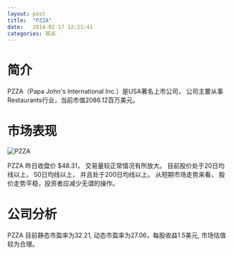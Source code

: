 ```yaml
---
layout: post
title:  "PZZA"
date:   2014-02-17 12:21:41
categories: 观点
---
```


# 简介
PZZA（Papa John's International Inc.）是USA著名上市公司，
公司主要从事Restaurants行业，当前市值2086.12百万美元。

# 市场表现

![PZZA](http://finviz.com/chart.ashx?t=PZZA&ty=c&ta=1&p=d&s=l)

PZZA 昨日收盘价 $48.31，
交易量较正常情况有所放大。
目前股价处于20日均线以上，
50日均线以上，
并且处于200日均线以上。
从短期市场走势来看，
股价走势平稳，投资者应减少无谓的操作。

# 公司分析
PZZA 目前静态市盈率为32.21, 动态市盈率为27.06，每股收益1.5美元,
市场估值较为合理。

